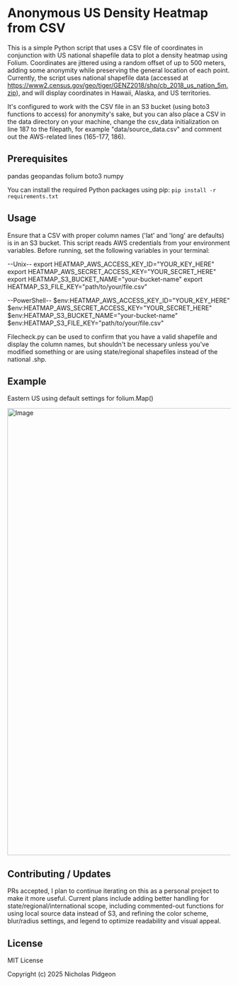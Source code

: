 # Anonymous US Density Heatmap from CSV 

This is a simple Python script that uses a CSV file of coordinates in conjunction with US national 
shapefile data to plot a density heatmap using Folium. Coordinates are jittered using a random offset 
of up to 500 meters, adding some anonymity while preserving the general location of each point. Currently, 
the script uses national shapefile data (accessed at https://www2.census.gov/geo/tiger/GENZ2018/shp/cb_2018_us_nation_5m.zip), 
and will display coordinates in Hawaii, Alaska, and US territories. 

It's configured to work with the CSV file in an S3 bucket (using boto3 functions to access) for anonymity's sake, 
but you can also place a CSV in the data directory on your machine, change the csv_data initialization on line 187 
to the filepath, for example "data/source_data.csv" and comment out the AWS-related lines (165-177, 186).

## Prerequisites

pandas
geopandas
folium
boto3
numpy

You can install the required Python packages using pip:
    `pip install -r requirements.txt`

## Usage

Ensure that a CSV with proper column names ('lat' and 'long' are defaults) is in an S3 bucket. 
This script reads AWS credentials from your environment variables. Before running, set the following variables
in your terminal:

--Unix--
export HEATMAP_AWS_ACCESS_KEY_ID="YOUR_KEY_HERE"
export HEATMAP_AWS_SECRET_ACCESS_KEY="YOUR_SECRET_HERE"
export HEATMAP_S3_BUCKET_NAME="your-bucket-name"
export HEATMAP_S3_FILE_KEY="path/to/your/file.csv"

--PowerShell--
$env:HEATMAP_AWS_ACCESS_KEY_ID="YOUR_KEY_HERE"
$env:HEATMAP_AWS_SECRET_ACCESS_KEY="YOUR_SECRET_HERE"
$env:HEATMAP_S3_BUCKET_NAME="your-bucket-name"
$env:HEATMAP_S3_FILE_KEY="path/to/your/file.csv"

Filecheck.py can be used to confirm that you have a valid shapefile and display the column names, 
but shouldn't be necessary unless you've modified something or are using state/regional shapefiles instead of the national .shp.


## Example
Eastern US using default settings for folium.Map()

<img width="1317" height="1010" alt="Image" src="https://github.com/user-attachments/assets/22def057-d6b3-4a51-bf61-24a40338c3e0" />


##  Contributing / Updates

PRs accepted, I plan to continue iterating on this as a personal project to make it more useful. Current plans include 
adding better handling for state/regional/international scope, including commented-out functions for using local 
source data instead of S3, and refining the color scheme, blur/radius settings, and legend to optimize readability and visual appeal.

## License
MIT License

Copyright (c) 2025 Nicholas Pidgeon


